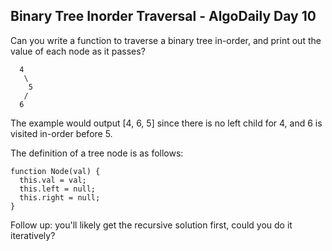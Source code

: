 ## Binary Tree Inorder Traversal - AlgoDaily Day 10

Can you write a function to traverse a binary tree in-order, and print out the value of each node as it passes?

```
  4
   \
    5
   /
  6
```

The example would output [4, 6, 5] since there is no left child for 4, and 6 is visited in-order before 5.

The definition of a tree node is as follows:

```
function Node(val) {
  this.val = val;
  this.left = null;
  this.right = null;
}
```

Follow up: you'll likely get the recursive solution first, could you do it iteratively?
